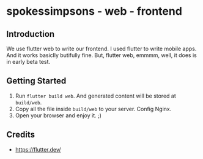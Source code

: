 # spokessimpsons - web - frontend

## Introduction

We use flutter web to write our frontend. I used flutter to write mobile apps. And it works basiclly butifully fine. But, flutter web, emmmm, well, it does is in early beta test.

## Getting Started

1. Run `flutter build web`. And generated content will be stored at `build/web`.
2. Copy all the file inside `build/web` to your server. Config Nginx.
3. Open your browser and enjoy it. ;)

## Credits

* https://flutter.dev/